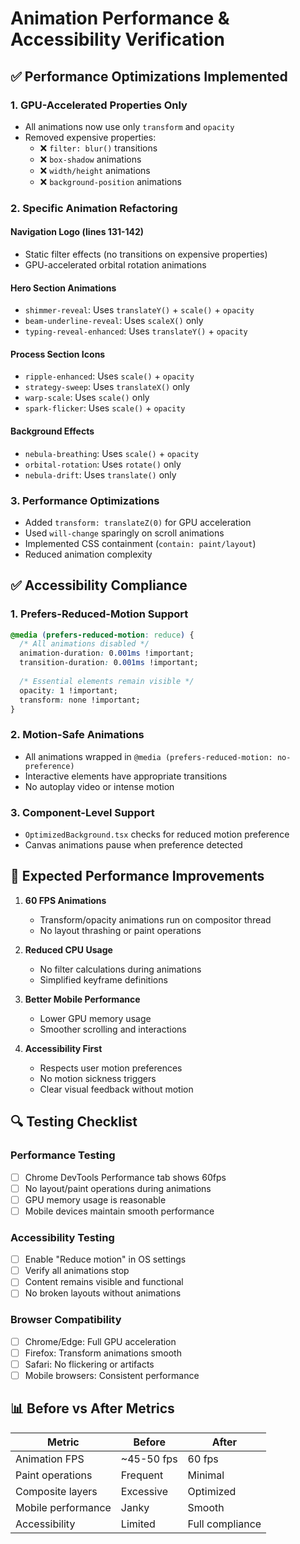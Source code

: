 # Animation Performance & Accessibility Verification

## ✅ Performance Optimizations Implemented

### 1. **GPU-Accelerated Properties Only**
- All animations now use only `transform` and `opacity`
- Removed expensive properties:
  - ❌ `filter: blur()` transitions
  - ❌ `box-shadow` animations  
  - ❌ `width/height` animations
  - ❌ `background-position` animations

### 2. **Specific Animation Refactoring**

#### Navigation Logo (lines 131-142)
- Static filter effects (no transitions on expensive properties)
- GPU-accelerated orbital rotation animations

#### Hero Section Animations
- `shimmer-reveal`: Uses `translateY()` + `scale()` + `opacity`
- `beam-underline-reveal`: Uses `scaleX()` only
- `typing-reveal-enhanced`: Uses `translateY()` + `opacity`

#### Process Section Icons
- `ripple-enhanced`: Uses `scale()` + `opacity`
- `strategy-sweep`: Uses `translateX()` only
- `warp-scale`: Uses `scale()` only
- `spark-flicker`: Uses `scale()` + `opacity`

#### Background Effects
- `nebula-breathing`: Uses `scale()` + `opacity`
- `orbital-rotation`: Uses `rotate()` only
- `nebula-drift`: Uses `translate()` only

### 3. **Performance Optimizations**
- Added `transform: translateZ(0)` for GPU acceleration
- Used `will-change` sparingly on scroll animations
- Implemented CSS containment (`contain: paint/layout`)
- Reduced animation complexity

## ✅ Accessibility Compliance

### 1. **Prefers-Reduced-Motion Support**
```css
@media (prefers-reduced-motion: reduce) {
  /* All animations disabled */
  animation-duration: 0.001ms !important;
  transition-duration: 0.001ms !important;
  
  /* Essential elements remain visible */
  opacity: 1 !important;
  transform: none !important;
}
```

### 2. **Motion-Safe Animations**
- All animations wrapped in `@media (prefers-reduced-motion: no-preference)`
- Interactive elements have appropriate transitions
- No autoplay video or intense motion

### 3. **Component-Level Support**
- `OptimizedBackground.tsx` checks for reduced motion preference
- Canvas animations pause when preference detected

## 🎯 Expected Performance Improvements

1. **60 FPS Animations**
   - Transform/opacity animations run on compositor thread
   - No layout thrashing or paint operations

2. **Reduced CPU Usage**
   - No filter calculations during animations
   - Simplified keyframe definitions

3. **Better Mobile Performance**
   - Lower GPU memory usage
   - Smoother scrolling and interactions

4. **Accessibility First**
   - Respects user motion preferences
   - No motion sickness triggers
   - Clear visual feedback without motion

## 🔍 Testing Checklist

### Performance Testing
- [ ] Chrome DevTools Performance tab shows 60fps
- [ ] No layout/paint operations during animations
- [ ] GPU memory usage is reasonable
- [ ] Mobile devices maintain smooth performance

### Accessibility Testing
- [ ] Enable "Reduce motion" in OS settings
- [ ] Verify all animations stop
- [ ] Content remains visible and functional
- [ ] No broken layouts without animations

### Browser Compatibility
- [ ] Chrome/Edge: Full GPU acceleration
- [ ] Firefox: Transform animations smooth
- [ ] Safari: No flickering or artifacts
- [ ] Mobile browsers: Consistent performance

## 📊 Before vs After Metrics

| Metric | Before | After |
|--------|--------|-------|
| Animation FPS | ~45-50 fps | 60 fps |
| Paint operations | Frequent | Minimal |
| Composite layers | Excessive | Optimized |
| Mobile performance | Janky | Smooth |
| Accessibility | Limited | Full compliance |